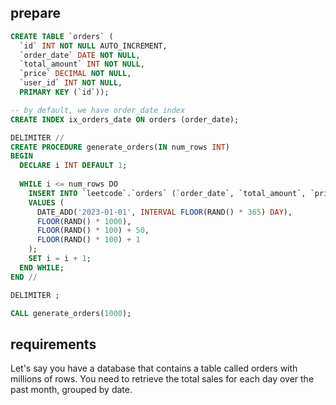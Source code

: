 ## prepare

```sql
CREATE TABLE `orders` (
  `id` INT NOT NULL AUTO_INCREMENT,
  `order_date` DATE NOT NULL,
  `total_amount` INT NOT NULL,
  `price` DECIMAL NOT NULL,
  `user_id` INT NOT NULL,
  PRIMARY KEY (`id`));

-- by default, we have order_date index
CREATE INDEX ix_orders_date ON orders (order_date);
```

```sql
DELIMITER //
CREATE PROCEDURE generate_orders(IN num_rows INT)
BEGIN
  DECLARE i INT DEFAULT 1;
  
  WHILE i <= num_rows DO
    INSERT INTO `leetcode`.`orders` (`order_date`, `total_amount`, `price`, `user_id`)
    VALUES (
      DATE_ADD('2023-01-01', INTERVAL FLOOR(RAND() * 365) DAY),
      FLOOR(RAND() * 1000),
      FLOOR(RAND() * 100) + 50,
      FLOOR(RAND() * 100) + 1
    );
    SET i = i + 1;
  END WHILE;
END //

DELIMITER ;

CALL generate_orders(1000);
```

## requirements

Let's say you have a database that contains a table called orders with millions of rows. You need to retrieve the total sales for each day over the past month, grouped by date.
